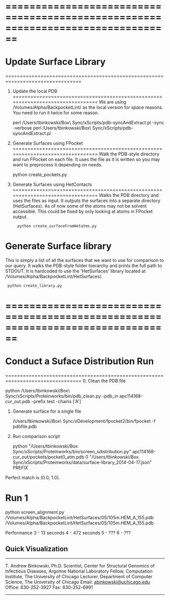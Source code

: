 ================================================================================
================================================================================
Update Surface Library
================================================================================
================================================================================

1. Update the local PDB
================================================================================
We are using /Volumes/Alpha/BackpocketLint/ as the local version for space reasons.
You need to run it twice for some reason.

    perl /Users/tbinkowski/Box\ Sync/xScripts/pdb-syncAndExtract.pl -sync -verbose
    perl /Users/tbinkowski/Box\ Sync/xScripts/pdb-syncAndExtract.pl 

2. Generate Surfaces using FPocket
================================================================================
Walk the PDB-style directory and run FPocket on each file.  It uses the file as
it is written so you may want to preprocess it depending on needs.  

   python create_pockets.py

3. Generate Surfaces using HetContacts
================================================================================
Walks the PDB directory and uses the files as input.  It outputs the surfaces into
a separate directory (HetSurfaces).  As of now some of the atoms may not be solvent
accessible.  This could be fixed by only looking at atoms in FPocket output.

	     python create_surfaceFromHetatms.py


Generate Surface library
================================================================================
This is simply a list of all the surfaces that we want to use for comparison to
our query.  It walks the PDB-style folder hierarchy and prints the full path to 
STDOUT.  It is hardcoded to use the 'HetSurfaces' library located at /Volumes/Alpha/BackpocketLint/HetSurfaces/.

	 python create_library.py


================================================================================
================================================================================
Conduct a Suface Distribution Run
================================================================================
================================================================================
0. Clean the PDB file
   
   python /Users/tbinkowski/Box\ Sync/xScripts/Proteinworks/bin/pdb_clean.py -pdb_in apc114168-cur_out.pdb -prefix test -chains ['A']

1. Generate surface for a single file

   /Users/tbinkowski/Box\ Sync/xDevelopment/fpocket2/bin/fpocket -f pdbfile.pdb 

2. Run comparison script


   python  "/Users/tbinkowski/Box Sync/xScripts/Proteinworks/bin/screen_sdistribution.py" apc114168-cur_out/pockets/pocket0_atm.pdb  0 "/Users/tbinkowski/Box Sync/xScripts/Proteinworks/data/surface-library_2014-04-17.json" PREFIX

Perfect match is (0.0, 1.0).


Run 1
================================================================================
python screen_alignment.py /Volumes/Alpha/BackpocketLint/HetSurfaces/05/105m.HEM_A_155.pdb /Volumes/Alpha/BackpocketLint/HetSurfaces/05/105m.HEM_A_155.pdb


Performance 
3 - 13 seconds
4 - 472 seconds
5 - ???
6 - ???


Quick Visualization
--------------------------------------------------------------------------------
--------------------------------------------------------------------------------------------------------------------------------------

T. Andrew Binkowski, Ph.D.
Scientist, Center for Structural Genomics of Infectious Diseases, Argonne National Laboratory
Fellow, Computation Institute, The University of Chicago
Lecturer, Department of Computer Science, The University of Chicago
Email: abinkowski@uchicago.edu
Office: 630-252-3927  Fax: 630-252-6991

--------------------------------------------------------------------------------------------------------------------------------------

